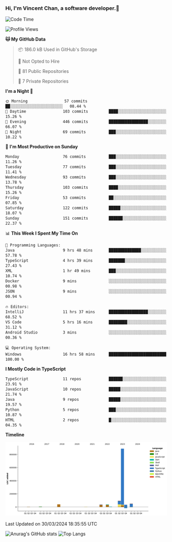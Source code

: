 ### Hi, I'm Vincent Chan, a software developer.👋

<!--
**hkvincent/hkvincent** is a ✨ _special_ ✨ repository because its `README.md` (this file) appears on your GitHub profile.

Here are some ideas to get you started:

- 🔭 I’m currently working on ...
- 🌱 I’m currently learning ...
- 👯 I’m looking to collaborate on ...
- 🤔 I’m looking for help with ...
- 💬 Ask me about ...
- 📫 How to reach me: ...
- 😄 Pronouns: ...
- ⚡ Fun fact: ...
-->
<!--START_SECTION:waka-->
![Code Time](http://img.shields.io/badge/Code%20Time-970%20hrs%2012%20mins-blue)

![Profile Views](http://img.shields.io/badge/Profile%20Views-0-blue)

**🐱 My GitHub Data** 

> 📦 186.0 kB Used in GitHub's Storage 
 > 
> 🚫 Not Opted to Hire
 > 
> 📜 81 Public Repositories 
 > 
> 🔑 7 Private Repositories 
 > 
**I'm a Night 🦉** 

```text
🌞 Morning                57 commits          ██░░░░░░░░░░░░░░░░░░░░░░░   08.44 % 
🌆 Daytime                103 commits         ████░░░░░░░░░░░░░░░░░░░░░   15.26 % 
🌃 Evening                446 commits         █████████████████░░░░░░░░   66.07 % 
🌙 Night                  69 commits          ███░░░░░░░░░░░░░░░░░░░░░░   10.22 % 
```
📅 **I'm Most Productive on Sunday** 

```text
Monday                   76 commits          ███░░░░░░░░░░░░░░░░░░░░░░   11.26 % 
Tuesday                  77 commits          ███░░░░░░░░░░░░░░░░░░░░░░   11.41 % 
Wednesday                93 commits          ███░░░░░░░░░░░░░░░░░░░░░░   13.78 % 
Thursday                 103 commits         ████░░░░░░░░░░░░░░░░░░░░░   15.26 % 
Friday                   53 commits          ██░░░░░░░░░░░░░░░░░░░░░░░   07.85 % 
Saturday                 122 commits         █████░░░░░░░░░░░░░░░░░░░░   18.07 % 
Sunday                   151 commits         ██████░░░░░░░░░░░░░░░░░░░   22.37 % 
```


📊 **This Week I Spent My Time On** 

```text
💬 Programming Languages: 
Java                     9 hrs 48 mins       ██████████████░░░░░░░░░░░   57.78 % 
TypeScript               4 hrs 39 mins       ███████░░░░░░░░░░░░░░░░░░   27.43 % 
XML                      1 hr 49 mins        ███░░░░░░░░░░░░░░░░░░░░░░   10.74 % 
Docker                   9 mins              ░░░░░░░░░░░░░░░░░░░░░░░░░   00.98 % 
JSON                     9 mins              ░░░░░░░░░░░░░░░░░░░░░░░░░   00.94 % 

🔥 Editors: 
IntelliJ                 11 hrs 37 mins      █████████████████░░░░░░░░   68.52 % 
VS Code                  5 hrs 16 mins       ████████░░░░░░░░░░░░░░░░░   31.12 % 
Android Studio           3 mins              ░░░░░░░░░░░░░░░░░░░░░░░░░   00.36 % 

💻 Operating System: 
Windows                  16 hrs 58 mins      █████████████████████████   100.00 % 
```

**I Mostly Code in TypeScript** 

```text
TypeScript               11 repos            ██████░░░░░░░░░░░░░░░░░░░   23.91 % 
JavaScript               10 repos            █████░░░░░░░░░░░░░░░░░░░░   21.74 % 
Java                     9 repos             █████░░░░░░░░░░░░░░░░░░░░   19.57 % 
Python                   5 repos             ███░░░░░░░░░░░░░░░░░░░░░░   10.87 % 
HTML                     2 repos             █░░░░░░░░░░░░░░░░░░░░░░░░   04.35 % 
```



**Timeline**

![Lines of Code chart](https://raw.githubusercontent.com/hkvincent/hkvincent/main/assets/bar_graph.png)


 Last Updated on 30/03/2024 18:35:55 UTC
<!--END_SECTION:waka-->
![Anurag's GitHub stats](https://github-readme-stats.vercel.app/api?username=hkvincent&rank_icon=github&hide=contribs,prs)
![Top Langs](https://github-readme-stats.vercel.app/api/top-langs/?username=hkvincent&layout=compact)
